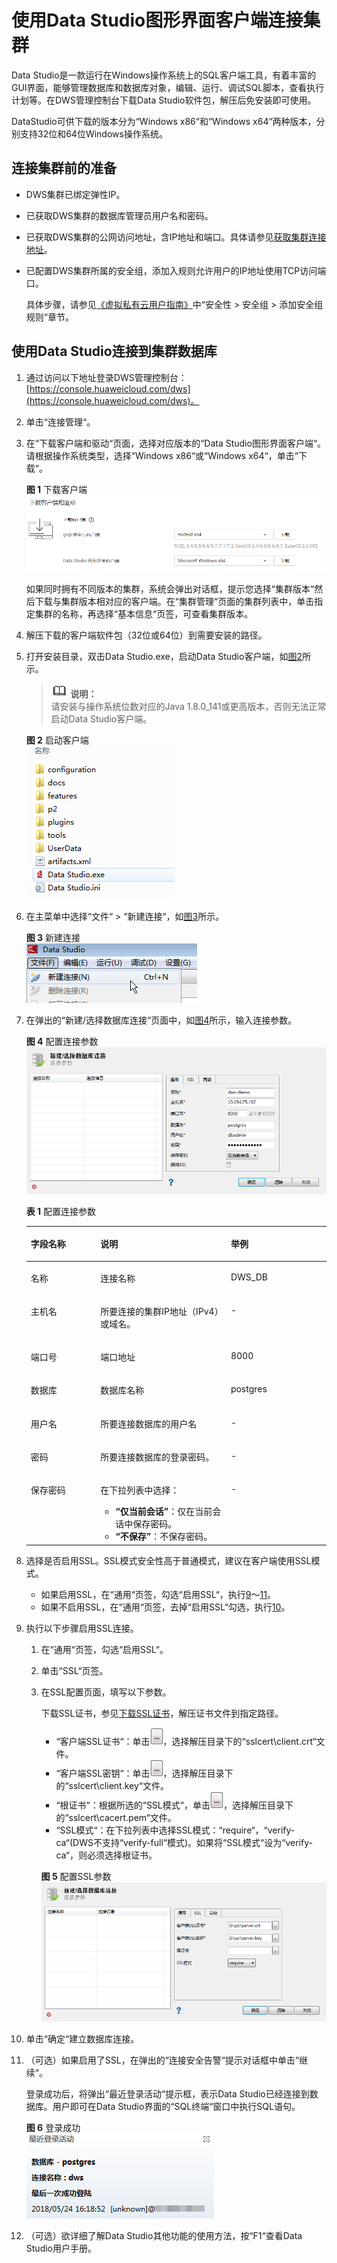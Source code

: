 # 使用Data Studio图形界面客户端连接集群<a name="dws_01_0094"></a>

Data Studio是一款运行在Windows操作系统上的SQL客户端工具，有着丰富的GUI界面，能够管理数据库和数据库对象，编辑、运行、调试SQL脚本，查看执行计划等。在DWS管理控制台下载Data Studio软件包，解压后免安装即可使用。

DataStudio可供下载的版本分为“Windows x86“和“Windows x64“两种版本，分别支持32位和64位Windows操作系统。

## 连接集群前的准备<a name="section83156195500"></a>

-   DWS集群已绑定弹性IP。
-   已获取DWS集群的数据库管理员用户名和密码。
-   已获取DWS集群的公网访问地址，含IP地址和端口。具体请参见[获取集群连接地址](获取集群连接地址.md)。
-   已配置DWS集群所属的安全组，添加入规则允许用户的IP地址使用TCP访问端口。

    具体步骤，请参见[《虚拟私有云用户指南》](https://support.huaweicloud.com/vpc/index.html)中“安全性 \> 安全组 \> 添加安全组规则“章节。


## 使用Data Studio连接到集群数据库<a name="section12757151571018"></a>

1.  通过访问以下地址登录DWS管理控制台：[https://console.huaweicloud.com/dws](https://console.huaweicloud.com/dws)。
2.  单击“连接管理“。
3.  在“下载客户端和驱动“页面，选择对应版本的“Data Studio图形界面客户端“。请根据操作系统类型，选择“Windows x86“或“Windows x64“，单击“下载“。

    **图 1**  下载客户端<a name="zh-cn_topic_0107187019_fig68962081218"></a>  
    ![](figures/下载客户端.png "下载客户端")

    如果同时拥有不同版本的集群，系统会弹出对话框，提示您选择“集群版本“然后下载与集群版本相对应的客户端。在“集群管理“页面的集群列表中，单击指定集群的名称，再选择“基本信息“页签，可查看集群版本。

4.  解压下载的客户端软件包（32位或64位）到需要安装的路径。
5.  打开安装目录，双击Data Studio.exe，启动Data Studio客户端，如[图2](#zh-cn_topic_0107187019_fig6324139192412)所示。

    >![](public_sys-resources/icon-note.gif) **说明：**   
    >请安装与操作系统位数对应的Java 1.8.0\_141或更高版本，否则无法正常启动Data Studio客户端。  

    **图 2**  启动客户端<a name="zh-cn_topic_0107187019_fig6324139192412"></a>  
    ![](figures/启动客户端.png "启动客户端")

6.  在主菜单中选择“文件“  \>  “新建连接“，如[图3](#zh-cn_topic_0107187019_fig14311312192811)所示。

    **图 3**  新建连接<a name="zh-cn_topic_0107187019_fig14311312192811"></a>  
    ![](figures/新建连接.png "新建连接")

7.  在弹出的“新建/选择数据库连接“页面中，如[图4](#zh-cn_topic_0107187019_fig27101723910)所示，输入连接参数。

    **图 4**  配置连接参数<a name="zh-cn_topic_0107187019_fig27101723910"></a>  
    ![](figures/配置连接参数.png "配置连接参数")

    **表 1**  配置连接参数

    <a name="zh-cn_topic_0107187019_table79217143912"></a>
    <table><thead align="left"><tr id="zh-cn_topic_0107187019_row88417113910"><th class="cellrowborder" valign="top" width="23.232323232323232%" id="mcps1.2.4.1.1"><p id="zh-cn_topic_0107187019_p167171710393"><a name="zh-cn_topic_0107187019_p167171710393"></a><a name="zh-cn_topic_0107187019_p167171710393"></a>字段名称</p>
    </th>
    <th class="cellrowborder" valign="top" width="43.43434343434344%" id="mcps1.2.4.1.2"><p id="zh-cn_topic_0107187019_p9741716392"><a name="zh-cn_topic_0107187019_p9741716392"></a><a name="zh-cn_topic_0107187019_p9741716392"></a>说明</p>
    </th>
    <th class="cellrowborder" valign="top" width="33.33333333333333%" id="mcps1.2.4.1.3"><p id="zh-cn_topic_0107187019_p88171713915"><a name="zh-cn_topic_0107187019_p88171713915"></a><a name="zh-cn_topic_0107187019_p88171713915"></a>举例</p>
    </th>
    </tr>
    </thead>
    <tbody><tr id="zh-cn_topic_0107187019_row138017153913"><td class="cellrowborder" valign="top" width="23.232323232323232%" headers="mcps1.2.4.1.1 "><p id="zh-cn_topic_0107187019_p38131716399"><a name="zh-cn_topic_0107187019_p38131716399"></a><a name="zh-cn_topic_0107187019_p38131716399"></a>名称</p>
    </td>
    <td class="cellrowborder" valign="top" width="43.43434343434344%" headers="mcps1.2.4.1.2 "><p id="zh-cn_topic_0107187019_p7813171399"><a name="zh-cn_topic_0107187019_p7813171399"></a><a name="zh-cn_topic_0107187019_p7813171399"></a>连接名称</p>
    </td>
    <td class="cellrowborder" valign="top" width="33.33333333333333%" headers="mcps1.2.4.1.3 "><p id="zh-cn_topic_0107187019_p11813172392"><a name="zh-cn_topic_0107187019_p11813172392"></a><a name="zh-cn_topic_0107187019_p11813172392"></a>DWS_DB</p>
    </td>
    </tr>
    <tr id="zh-cn_topic_0107187019_row178141710395"><td class="cellrowborder" valign="top" width="23.232323232323232%" headers="mcps1.2.4.1.1 "><p id="zh-cn_topic_0107187019_p12812176393"><a name="zh-cn_topic_0107187019_p12812176393"></a><a name="zh-cn_topic_0107187019_p12812176393"></a>主机名</p>
    </td>
    <td class="cellrowborder" valign="top" width="43.43434343434344%" headers="mcps1.2.4.1.2 "><p id="zh-cn_topic_0107187019_p38191720395"><a name="zh-cn_topic_0107187019_p38191720395"></a><a name="zh-cn_topic_0107187019_p38191720395"></a>所要连接的集群IP地址（IPv4）或域名。</p>
    </td>
    <td class="cellrowborder" valign="top" width="33.33333333333333%" headers="mcps1.2.4.1.3 "><p id="zh-cn_topic_0107187019_p88617143914"><a name="zh-cn_topic_0107187019_p88617143914"></a><a name="zh-cn_topic_0107187019_p88617143914"></a>-</p>
    </td>
    </tr>
    <tr id="zh-cn_topic_0107187019_row88151717394"><td class="cellrowborder" valign="top" width="23.232323232323232%" headers="mcps1.2.4.1.1 "><p id="zh-cn_topic_0107187019_p88017123920"><a name="zh-cn_topic_0107187019_p88017123920"></a><a name="zh-cn_topic_0107187019_p88017123920"></a>端口号</p>
    </td>
    <td class="cellrowborder" valign="top" width="43.43434343434344%" headers="mcps1.2.4.1.2 "><p id="zh-cn_topic_0107187019_p2861717396"><a name="zh-cn_topic_0107187019_p2861717396"></a><a name="zh-cn_topic_0107187019_p2861717396"></a>端口地址</p>
    </td>
    <td class="cellrowborder" valign="top" width="33.33333333333333%" headers="mcps1.2.4.1.3 "><p id="zh-cn_topic_0107187019_p3812176392"><a name="zh-cn_topic_0107187019_p3812176392"></a><a name="zh-cn_topic_0107187019_p3812176392"></a>8000</p>
    </td>
    </tr>
    <tr id="zh-cn_topic_0107187019_row9881783912"><td class="cellrowborder" valign="top" width="23.232323232323232%" headers="mcps1.2.4.1.1 "><p id="zh-cn_topic_0107187019_p158161773917"><a name="zh-cn_topic_0107187019_p158161773917"></a><a name="zh-cn_topic_0107187019_p158161773917"></a>数据库</p>
    </td>
    <td class="cellrowborder" valign="top" width="43.43434343434344%" headers="mcps1.2.4.1.2 "><p id="zh-cn_topic_0107187019_p48111711396"><a name="zh-cn_topic_0107187019_p48111711396"></a><a name="zh-cn_topic_0107187019_p48111711396"></a>数据库名称</p>
    </td>
    <td class="cellrowborder" valign="top" width="33.33333333333333%" headers="mcps1.2.4.1.3 "><p id="zh-cn_topic_0107187019_p98817133916"><a name="zh-cn_topic_0107187019_p98817133916"></a><a name="zh-cn_topic_0107187019_p98817133916"></a>postgres</p>
    </td>
    </tr>
    <tr id="zh-cn_topic_0107187019_row79151714394"><td class="cellrowborder" valign="top" width="23.232323232323232%" headers="mcps1.2.4.1.1 "><p id="zh-cn_topic_0107187019_p081117133920"><a name="zh-cn_topic_0107187019_p081117133920"></a><a name="zh-cn_topic_0107187019_p081117133920"></a>用户名</p>
    </td>
    <td class="cellrowborder" valign="top" width="43.43434343434344%" headers="mcps1.2.4.1.2 "><p id="zh-cn_topic_0107187019_p10911171395"><a name="zh-cn_topic_0107187019_p10911171395"></a><a name="zh-cn_topic_0107187019_p10911171395"></a>所要连接数据库的用户名</p>
    </td>
    <td class="cellrowborder" valign="top" width="33.33333333333333%" headers="mcps1.2.4.1.3 "><p id="zh-cn_topic_0107187019_p10991783915"><a name="zh-cn_topic_0107187019_p10991783915"></a><a name="zh-cn_topic_0107187019_p10991783915"></a>-</p>
    </td>
    </tr>
    <tr id="zh-cn_topic_0107187019_row18961717397"><td class="cellrowborder" valign="top" width="23.232323232323232%" headers="mcps1.2.4.1.1 "><p id="zh-cn_topic_0107187019_p1391917163910"><a name="zh-cn_topic_0107187019_p1391917163910"></a><a name="zh-cn_topic_0107187019_p1391917163910"></a>密码</p>
    </td>
    <td class="cellrowborder" valign="top" width="43.43434343434344%" headers="mcps1.2.4.1.2 "><p id="zh-cn_topic_0107187019_p149101753912"><a name="zh-cn_topic_0107187019_p149101753912"></a><a name="zh-cn_topic_0107187019_p149101753912"></a>所要连接数据库的登录密码。</p>
    </td>
    <td class="cellrowborder" valign="top" width="33.33333333333333%" headers="mcps1.2.4.1.3 "><p id="zh-cn_topic_0107187019_p9921719399"><a name="zh-cn_topic_0107187019_p9921719399"></a><a name="zh-cn_topic_0107187019_p9921719399"></a>-</p>
    </td>
    </tr>
    <tr id="zh-cn_topic_0107187019_row86069127252"><td class="cellrowborder" valign="top" width="23.232323232323232%" headers="mcps1.2.4.1.1 "><p id="zh-cn_topic_0107187019_p3607121212519"><a name="zh-cn_topic_0107187019_p3607121212519"></a><a name="zh-cn_topic_0107187019_p3607121212519"></a>保存密码</p>
    </td>
    <td class="cellrowborder" valign="top" width="43.43434343434344%" headers="mcps1.2.4.1.2 "><p id="zh-cn_topic_0107187019_p17607111212511"><a name="zh-cn_topic_0107187019_p17607111212511"></a><a name="zh-cn_topic_0107187019_p17607111212511"></a>在下拉列表中选择：</p>
    <a name="zh-cn_topic_0107187019_ul37500309263"></a><a name="zh-cn_topic_0107187019_ul37500309263"></a><ul id="zh-cn_topic_0107187019_ul37500309263"><li><strong id="zh-cn_topic_0107187019_b1675011302264"><a name="zh-cn_topic_0107187019_b1675011302264"></a><a name="zh-cn_topic_0107187019_b1675011302264"></a><span class="uicontrol" id="zh-cn_topic_0107187019_uicontrol1226118213278"><a name="zh-cn_topic_0107187019_uicontrol1226118213278"></a><a name="zh-cn_topic_0107187019_uicontrol1226118213278"></a>“仅当前会话”</span></strong>：仅在当前会话中保存密码。</li><li><strong id="zh-cn_topic_0107187019_b1091204022619"><a name="zh-cn_topic_0107187019_b1091204022619"></a><a name="zh-cn_topic_0107187019_b1091204022619"></a><span class="uicontrol" id="zh-cn_topic_0107187019_uicontrol72114622712"><a name="zh-cn_topic_0107187019_uicontrol72114622712"></a><a name="zh-cn_topic_0107187019_uicontrol72114622712"></a>“不保存”</span></strong>：不保存密码。</li></ul>
    </td>
    <td class="cellrowborder" valign="top" width="33.33333333333333%" headers="mcps1.2.4.1.3 "><p id="zh-cn_topic_0107187019_p5607512192513"><a name="zh-cn_topic_0107187019_p5607512192513"></a><a name="zh-cn_topic_0107187019_p5607512192513"></a>-</p>
    </td>
    </tr>
    </tbody>
    </table>

8.  选择是否启用SSL。SSL模式安全性高于普通模式，建议在客户端使用SSL模式。
    -   如果启用SSL，在“通用“页签，勾选“启用SSL“，执行[9](#zh-cn_topic_0107187019_li1286823061917)～[11](#zh-cn_topic_0107187019_li1855114111377)。
    -   如果不启用SSL，在“通用“页签，去掉“启用SSL“勾选，执行[10](#zh-cn_topic_0107187019_li181020421385)。

9.  <a name="zh-cn_topic_0107187019_li1286823061917"></a>执行以下步骤启用SSL连接。
    1.  在“通用“页签，勾选“启用SSL“。
    2.  单击“SSL“页签。
    3.  在SSL配置页面，填写以下参数。

        下载SSL证书，参见[下载SSL证书](https://support.huaweicloud.com/mgtg-dws/dws_01_0083.html)，解压证书文件到指定路径。

        -   “客户端SSL证书“：单击![](figures/icon_dws_ds_ssl_select_file.png)，选择解压目录下的“sslcert\\client.crt“文件。
        -   “客户端SSL密钥“：单击![](figures/icon_dws_ds_ssl_select_file.png)，选择解压目录下的“sslcert\\client.key“文件。
        -   “根证书“：根据所选的“SSL模式“，单击![](figures/icon_dws_ds_ssl_select_file.png)，选择解压目录下的“sslcert\\cacert.pem“文件。
        -   “SSL模式“：在下拉列表中选择SSL模式：“require“，“verify-ca“\(DWS不支持“verify-full“模式\)。如果将“SSL模式“设为“verify-ca“，则必须选择根证书。

        **图 5**  配置SSL参数<a name="zh-cn_topic_0107187019_fig124184451275"></a>  
        ![](figures/配置SSL参数.png "配置SSL参数")


10. <a name="zh-cn_topic_0107187019_li181020421385"></a>单击“确定“建立数据库连接。
11. <a name="zh-cn_topic_0107187019_li1855114111377"></a>（可选）如果启用了SSL，在弹出的“连接安全告警“提示对话框中单击“继续“。

    登录成功后，将弹出“最近登录活动“提示框，表示Data Studio已经连接到数据库。用户即可在Data Studio界面的“SQL终端“窗口中执行SQL语句。

    **图 6**  登录成功<a name="zh-cn_topic_0107187019_fig1860617443213"></a>  
    ![](figures/登录成功.png "登录成功")

12. （可选）欲详细了解Data Studio其他功能的使用方法，按“F1“查看Data Studio用户手册。

